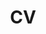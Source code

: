---
layout: cv
#permalink: /cv/
permalink: /assets/pdf/cv.pdf
title: CV
nav: true
nav_order: 70
cv_pdf:
description:
toc:
  sidebar: left
---